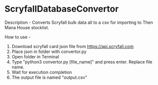 # ScryfallDatabaseConvertor
Description - Converts Scryfall bulk data all to a csv for importing to Then Mana House stocklist.

How to use -
1) Download scryfall card json file from https://api.scryfall.com
2) Place json in folder with convertor.py
3) Open folder in Terminal
4) Type "python3 convertor.py [file_name]" and press enter.
	Replace file name.
5) Wait for execution completion
6) The output file is named "output.csv"
